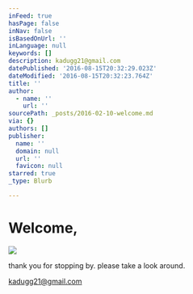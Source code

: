 ```yaml
---
inFeed: true
hasPage: false
inNav: false
isBasedOnUrl: ''
inLanguage: null
keywords: []
description: kadugg21@gmail.com
datePublished: '2016-08-15T20:32:29.023Z'
dateModified: '2016-08-15T20:32:23.764Z'
title: ''
author:
  - name: ''
    url: ''
sourcePath: _posts/2016-02-10-welcome.md
via: {}
authors: []
publisher:
  name: ''
  domain: null
  url: ''
  favicon: null
starred: true
_type: Blurb

---
```

# Welcome,
![](https://the-grid-user-content.s3-us-west-2.amazonaws.com/f9ee3b02-f6bc-4bf3-8059-39345cb0e20c.jpg)

thank you for stopping by. please take a look around.

kadugg21@gmail.com